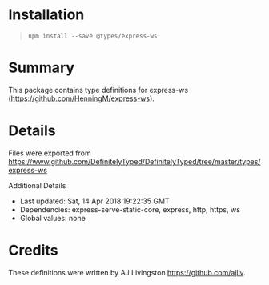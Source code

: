 # Installation
> `npm install --save @types/express-ws`

# Summary
This package contains type definitions for express-ws (https://github.com/HenningM/express-ws).

# Details
Files were exported from https://www.github.com/DefinitelyTyped/DefinitelyTyped/tree/master/types/express-ws

Additional Details
 * Last updated: Sat, 14 Apr 2018 19:22:35 GMT
 * Dependencies: express-serve-static-core, express, http, https, ws
 * Global values: none

# Credits
These definitions were written by AJ Livingston <https://github.com/ajliv>.

